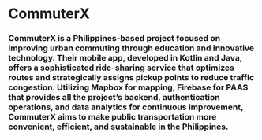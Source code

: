 # CommuterX

### CommuterX is a Philippines-based project focused on improving urban commuting through education and innovative technology. Their mobile app, developed in Kotlin and Java, offers a sophisticated ride-sharing service that optimizes routes and strategically assigns pickup points to reduce traffic congestion. Utilizing Mapbox for mapping, Firebase for PAAS that provides all the project’s backend, authentication operations, and data analytics for continuous improvement, CommuterX aims to make public transportation more convenient, efficient, and sustainable in the Philippines.

